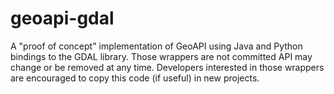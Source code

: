 # geoapi-gdal
A "proof of concept" implementation of GeoAPI using Java and Python bindings to the GDAL library.
Those wrappers are not committed API may change or be removed at any time.
Developers interested in those wrappers are encouraged to copy this code (if useful) in new projects.
